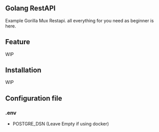 ## Golang RestAPI


Example Gorilla Mux Restapi. all everything for you need as beginner is here.

## Feature

WIP

## Installation

WIP

## Configuration file

### .env

- POSTGRE_DSN (Leave Empty if using docker)